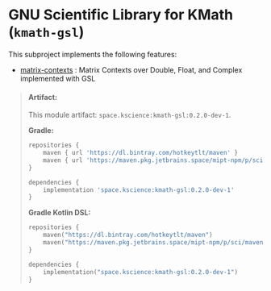 # GNU Scientific Library for KMath (`kmath-gsl`)

This subproject implements the following features:

 - [matrix-contexts](src/nativeMain/kotlin/GslMatrixContext.kt) : Matrix Contexts over Double, Float, and Complex implemented with GSL


> #### Artifact:
>
> This module artifact: `space.kscience:kmath-gsl:0.2.0-dev-1`.
>
> **Gradle:**
>
> ```gradle
> repositories {
>     maven { url 'https://dl.bintray.com/hotkeytlt/maven' }
>     maven { url 'https://maven.pkg.jetbrains.space/mipt-npm/p/sci/maven' }
> }
> 
> dependencies {
>     implementation 'space.kscience:kmath-gsl:0.2.0-dev-1'
> }
> ```
> **Gradle Kotlin DSL:**
>
> ```kotlin
> repositories {
>     maven("https://dl.bintray.com/hotkeytlt/maven")
>     maven("https://maven.pkg.jetbrains.space/mipt-npm/p/sci/maven")
> }
> 
> dependencies {
>     implementation("space.kscience:kmath-gsl:0.2.0-dev-1")
> }
> ```
